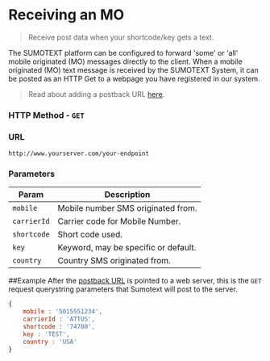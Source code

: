 Receiving an MO
=======

> Receive post data when your shortcode/key gets a text.

The SUMOTEXT platform can be configured to forward 'some' or 'all' mobile originated (MO) messages directly to the client. When a mobile originated (MO) text message is received by the SUMOTEXT System, it can be posted as an HTTP Get to a webpage you have registered in our system.

> Read about adding a postback URL [here](https://github.com/SUMOTEXT/Sumotext-API-Guide/blob/master/api-docs/receiving-post-data.md#add-a-postback-url).

### HTTP Method - `GET`
### URL
```
http://www.yourserver.com/your-endpoint
```

### Parameters
Param | Description
--- | --- 
`mobile` | Mobile number SMS originated from. 
`carrierId` | Carrier code for Mobile Number.
`shortcode` | Short code used.
`key` | Keyword, may be specific or default.
`country` | Country SMS originated from.

##Example
After the [postback URL](https://github.com/SUMOTEXT/Sumotext-API-Guide/blob/master/api-docs/receiving-post-data.md#add-a-postback-url) is pointed to a web server, this is the `GET` request querystring parameters that Sumotext will post to the server.
```javascript
{ 
	mobile : '5015551234',
	carrierId : 'ATTUS',
   	shortcode : '74700',
   	key : 'TEST',
   	country : 'USA'
}
````
